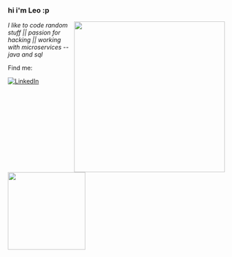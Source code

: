 ### hi i'm Leo :p
<img align="right" src="https://i2.wp.com/allhtaccess.info/wp-content/uploads/2018/03/programming.gif?fit=1281%2C716&ssl=1" width="350" />
<p><em> I like to code random stuff || passion for hacking || working with microservices -- java and sql</a>
 </em></p>


<p align="left">
 Find me:
</p>


[![LinkedIn](https://img.shields.io/badge/LinkedIn-0077B5?style=for-the-badge&logo=linkedin&logoColor=white)](https://www.linkedin.com/in/leonardo-lautenschlaeger-03004816b/)


<div>
  <a href="https://github.com/leolautens"> <img height="180em" src="https://github-readme-stats.vercel.app/api?username=leolautens&show_icons=true&theme=material-palenight&include_all_commits=true&count_private=true"/>

 
